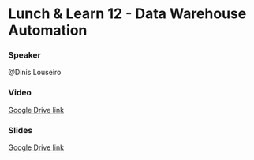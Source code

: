 # Lunch & Learn 12 - Data Warehouse Automation

### Speaker
@Dinis Louseiro

### Video
[Google Drive link](https://drive.google.com/open?id=1Ygw7QJou2eeUcbO3ZcshZUs-JUtBdNyT)

### Slides
[Google Drive link](https://drive.google.com/open?id=1wnAIFIWbtbIcgIN5ogAngV5AkbQGZvSl)
